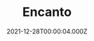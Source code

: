 ---
title: "Encanto"
year: 2021
date: 2021-12-28T00:00:04.000Z
permalink: /almanac/movies/2021-12-28-encanto/index.html
link: https://letterboxd.com/rknightuk/film/encanto/
rating: 3
tmdbid: 568124
---